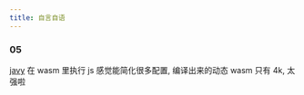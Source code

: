```yaml
---
title: 自言自语
---
```


### 05

[javy](https://github.com/bytecodealliance/javy) 在 wasm 里执行 js 感觉能简化很多配置,
编译出来的动态 wasm 只有 4k, 太强啦
